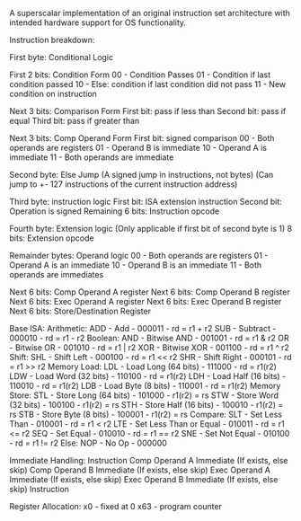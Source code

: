 A superscalar implementation of an original instruction set architecture with intended hardware support for OS functionality.

Instruction breakdown:

First byte: Conditional Logic

First 2 bits: Condition Form
00 - Condition Passes
01 - Condition if last condition passed
10 - Else: condition if last condition did not pass
11 - New condition on instruction

Next 3 bits: Comparison Form
First bit: pass if less than
Second bit: pass if equal
Third bit: pass if greater than

Next 3 bits: Comp Operand Form
First bit: signed comparison
00 - Both operands are registers
01 - Operand B is immediate
10 - Operand A is immediate
11 - Both operands are immediate

Second byte: Else Jump
(A signed jump in instructions, not bytes)
(Can jump to +- 127 instructions of the current instruction address)

Third byte: instruction logic
First bit: ISA extension instruction
Second bit: Operation is signed
Remaining 6 bits: Instruction opcode

Fourth byte: Extension logic
(Only applicable if first bit of second byte is 1)
8 bits: Extension opcode

Remainder bytes: Operand logic
00 - Both operands are registers
01 - Operand A is an immediate
10 - Operand B is an immediate
11 - Both operands are immediates

Next 6 bits: Comp Operand A register
Next 6 bits: Comp Operand B register
Next 6 bits: Exec Operand A register
Next 6 bits: Exec Operand B register
Next 6 bits: Store/Destination Register


Base ISA:
Arithmetic:
ADD - Add                    - 000011 - rd = r1 + r2
SUB - Subtract               - 000010 - rd = r1 - r2
Boolean:
AND - Bitwise AND            - 001001 - rd = r1 & r2
OR  - Bitwise OR             - 001010 - rd = r1 | r2
XOR - Bitwise XOR            - 001100 - rd = r1 ^ r2
Shift:
SHL - Shift Left             - 000100 - rd = r1 << r2
SHR - Shift Right            - 000101 - rd = r1 >> r2
Memory Load:
LDL - Load Long (64 bits)    - 111000 - rd = r1(r2)
LDW - Load Word (32 bits)    - 110100 - rd = r1(r2)
LDH - Load Half (16 bits)    - 110010 - rd = r1(r2)
LDB - Load Byte (8 bits)     - 110001 - rd = r1(r2)
Memory Store:
STL - Store Long (64 bits)   - 101000 - r1(r2) = rs
STW - Store Word (32 bits)   - 100100 - r1(r2) = rs
STH - Store Half (16 bits)   - 100010 - r1(r2) = rs
STB - Store Byte (8 bits)    - 100001 - r1(r2) = rs
Compare:
SLT - Set Less Than          - 010001 - rd = r1 < r2
LTE - Set Less Than or Equal - 010011 - rd = r1 <= r2
SEQ - Set Equal              - 010010 - rd = r1 == r2
SNE - Set Not Equal          - 010100 - rd = r1 != r2
Else:
NOP - No Op                  - 000000


Immediate Handling:
Instruction
Comp Operand A Immediate (If exists, else skip)
Comp Operand B Immediate (If exists, else skip)
Exec Operand A Immediate (If exists, else skip)
Exec Operand B Immediate (If exists, else skip)
Instruction


Register Allocation:
x0  - fixed at 0
x63 - program counter
